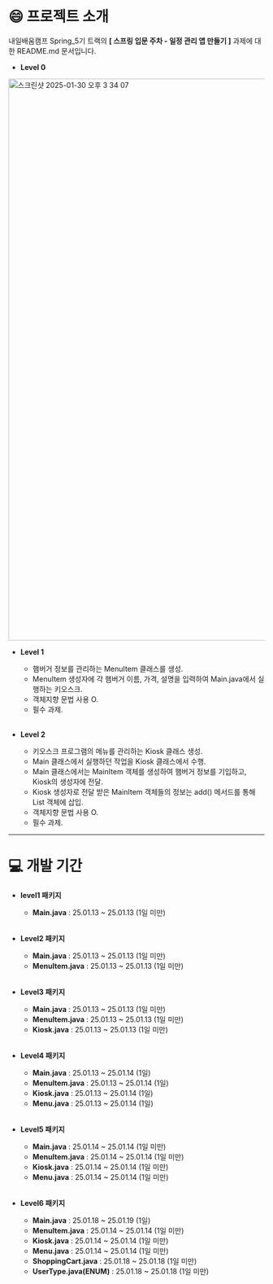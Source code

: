 # 😄 프로젝트 소개
내일배움캠프 Spring_5기 트랙의 **[ 스프링 입문 주차 - 일정 관리 앱 만들기 ]** 과제에 대한 README.md 문서입니다.


- **Level 0**
<img width="1104" alt="스크린샷 2025-01-30 오후 3 34 07" src="https://github.com/user-attachments/assets/3eebbb8a-514e-437a-830b-0234b57b63d2" />

  <br>
  
- **Level 1**
  - 햄버거 정보를 관리하는 MenuItem 클래스를 생성.
  - MenuItem 생성자에 각 햄버거 이름, 가격, 설명을 입력하여 Main.java에서 실행하는 키오스크.
  - 객체지향 문법 사용 O.
  - 필수 과제.

  <br>

- **Level 2**
  - 키오스크 프로그램의 메뉴를 관리하는 Kiosk 클래스 생성.
  - Main 클래스에서 실행하던 작업을 Kiosk 클래스에서 수행.
  - Main 클래스에서는 MainItem 객체를 생성하여 햄버거 정보를 기입하고, Kiosk의 생성자에 전달.
  - Kiosk 생성자로 전달 받은 MainItem 객체들의 정보는 add() 메서드를 통해 List 객체에 삽입.
  - 객체지향 문법 사용 O.
  - 필수 과제.
---

# 💻 개발 기간
- **level1 패키지**
  - **Main.java** : 25.01.13 ~ 25.01.13 (1일 미만)

  <br>

- **Level2 패키지**
  - **Main.java** : 25.01.13 ~ 25.01.13 (1일 미만)
  - **MenuItem.java** : 25.01.13 ~ 25.01.13 (1일 미만)

  <br>
- **Level3 패키지**
  - **Main.java** : 25.01.13 ~ 25.01.13 (1일 미만)
  - **MenuItem.java** : 25.01.13 ~ 25.01.13 (1일 미만)
  - **Kiosk.java** : 25.01.13 ~ 25.01.13 (1일 미만)
  
  <br>
- **Level4 패키지**
  - **Main.java** : 25.01.13 ~ 25.01.14 (1일)
  - **MenuItem.java** : 25.01.13 ~ 25.01.14 (1일)
  - **Kiosk.java** : 25.01.13 ~ 25.01.14 (1일)
  - **Menu.java** : 25.01.13 ~ 25.01.14 (1일)

  <br>
- **Level5 패키지**
  - **Main.java** : 25.01.14 ~ 25.01.14 (1일 미만)
  - **MenuItem.java** : 25.01.14 ~ 25.01.14 (1일 미만)
  - **Kiosk.java** : 25.01.14 ~ 25.01.14 (1일 미만)
  - **Menu.java** : 25.01.14 ~ 25.01.14 (1일 미만)
  
  <br>
- **Level6 패키지**
  - **Main.java** : 25.01.18 ~ 25.01.19 (1일)
  - **MenuItem.java** : 25.01.14 ~ 25.01.14 (1일 미만)
  - **Kiosk.java** : 25.01.14 ~ 25.01.14 (1일 미만)
  - **Menu.java** : 25.01.14 ~ 25.01.14 (1일 미만)
  - **ShoppingCart.java** : 25.01.18 ~ 25.01.18 (1일 미만)
  - **UserType.java(ENUM)** : 25.01.18 ~ 25.01.18 (1일 미만)
